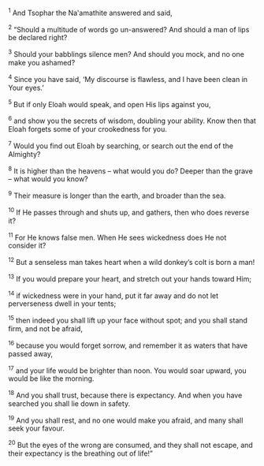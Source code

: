 <sup>1</sup> And Tsophar the Na‛amathite answered and said,

<sup>2</sup> “Should a multitude of words go un-answered? And should a man of lips be declared right?

<sup>3</sup> Should your babblings silence men? And should you mock, and no one make you ashamed?

<sup>4</sup> Since you have said, ‘My discourse is flawless, and I have been clean in Your eyes.’

<sup>5</sup> But if only Eloah would speak, and open His lips against you,

<sup>6</sup> and show you the secrets of wisdom, doubling your ability. Know then that Eloah forgets some of your crookedness for you.

<sup>7</sup> Would you find out Eloah by searching, or search out the end of the Almighty?

<sup>8</sup> It is higher than the heavens – what would you do? Deeper than the grave – what would you know?

<sup>9</sup> Their measure is longer than the earth, and broader than the sea.

<sup>10</sup> If He passes through and shuts up, and gathers, then who does reverse it?

<sup>11</sup> For He knows false men. When He sees wickedness does He not consider it?

<sup>12</sup> But a senseless man takes heart when a wild donkey’s colt is born a man!

<sup>13</sup> If you would prepare your heart, and stretch out your hands toward Him;

<sup>14</sup> if wickedness were in your hand, put it far away and do not let perverseness dwell in your tents;

<sup>15</sup> then indeed you shall lift up your face without spot; and you shall stand firm, and not be afraid,

<sup>16</sup> because you would forget sorrow, and remember it as waters that have passed away,

<sup>17</sup> and your life would be brighter than noon. You would soar upward, you would be like the morning.

<sup>18</sup> And you shall trust, because there is expectancy. And when you have searched you shall lie down in safety.

<sup>19</sup> And you shall rest, and no one would make you afraid, and many shall seek your favour.

<sup>20</sup> But the eyes of the wrong are consumed, and they shall not escape, and their expectancy is the breathing out of life!”

